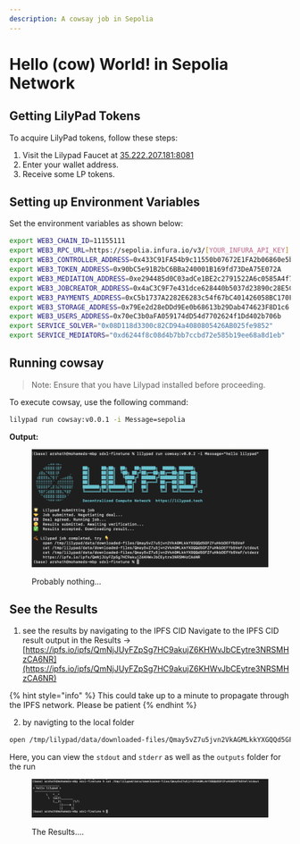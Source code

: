 ```yaml
---
description: A cowsay job in Sepolia
---
```

# Hello (cow) World! in Sepolia Network

## Getting LilyPad Tokens

To acquire LilyPad tokens, follow these steps:

1. Visit the Lilypad Faucet at [35.222.207.181:8081](http://35.222.207.181:8081/)
2. Enter your wallet address.
3. Receive some LP tokens.

## Setting up Environment Variables

Set the environment variables as shown below:

```bash
export WEB3_CHAIN_ID=11155111
export WEB3_RPC_URL=https://sepolia.infura.io/v3/[YOUR_INFURA_API_KEY]
export WEB3_CONTROLLER_ADDRESS=0x433C91FA54b9c11550b07672E1FA2b06860e5b05
export WEB3_TOKEN_ADDRESS=0x90bC5e91B2bC6BBa240001B169fd73DeA75E072A
export WEB3_MEDIATION_ADDRESS=0xe294485d0C03adCe1BE2c2791522A6c0585A4f7B
export WEB3_JOBCREATOR_ADDRESS=0x4aC3C9F7e431dce628440b5037d23890c28E5C3F
export WEB3_PAYMENTS_ADDRESS=0xC5b1737A2282E6283c54f67bC401426058BC170F
export WEB3_STORAGE_ADDRESS=0x79Ee2d28eDDd9Ee0b68613b29Dab474623F8D1c6
export WEB3_USERS_ADDRESS=0x70eC3b0aFA059174dD54d7702624f1Dd402b706b
export SERVICE_SOLVER="0x08D118d3300c82CD94a4080805426AB025fe9852"
export SERVICE_MEDIATORS="0xd6244f8c08d4b7bb7ccbd72e585b19ee68a8d1eb"
```

## Running cowsay
>Note: Ensure that you have Lilypad installed before proceeding.

To execute cowsay, use the following command:

```bash
lilypad run cowsay:v0.0.1 -i Message=sepolia
```

**Output:**
<figure><img src="../.gitbook/assets/cowsay_execution.png" alt=""><figcaption><p>Probably nothing...</p></figcaption></figure>

## See the Results <a href="#see-the-results" id="see-the-results"></a>

1. see the results by navigating to the IPFS CID
Navigate to the IPFS CID result output in the Results -> [https://ipfs.io/ipfs/QmNjJUyFZpSg7HC9akujZ6KHWvJbCEytre3NRSMHzCA6NR](https://ipfs.io/ipfs/QmNjJUyFZpSg7HC9akujZ6KHWvJbCEytre3NRSMHzCA6NR)

{% hint style="info" %}
This could take up to a minute to propagate through the IPFS network. Please be patient
{% endhint %}

2. by navigting to the local folder
```bash
open /tmp/lilypad/data/downloaded-files/Qmay5vZ7u5jvn2VkAGMLkkYXGQQd5GFZFuHkbDEFYb5VeF
```
Here, you can view the `stdout` and `stderr` as well as the `outputs` folder for the run
<figure><img src="../.gitbook/assets/cowsay_results.png" alt=""><figcaption><p>The Results....</p></figcaption></figure>